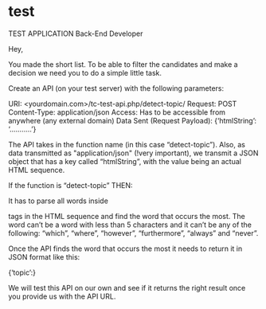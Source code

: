 # test

TEST APPLICATION 
Back-End Developer


Hey,

You made the short list. To be able to filter the candidates and make a decision we need you to do a simple little task.

Create an API (on your test server) with the following parameters:

URI: <yourdomain.com>/tc-test-api.php/detect-topic/
Request: POST
Content-Type: application/json
Access: Has to be accessible from anywhere (any external domain)
Data Sent (Request Payload):
{‘htmlString’: ‘………..’}


The API takes in the function name (in this case “detect-topic”). 
Also, as data transmitted as "application/json" (!very important), we transmit a JSON object that has a key called “htmlString”, with the value being an actual HTML sequence.

If the function is “detect-topic” THEN:

It has to parse all words inside <p></p> tags in the HTML sequence and find the word that occurs the most. The word can’t be a word with less than 5 characters and it can’t be any of the following: “which”, “where”, “however”, “furthermore”, “always” and “never”.

Once the API finds the word that occurs the most it needs to return it in JSON format like this:

{‘topic’:<the word it found>}

We will test this API on our own and see if it returns the right result once you provide us with the API URL.



